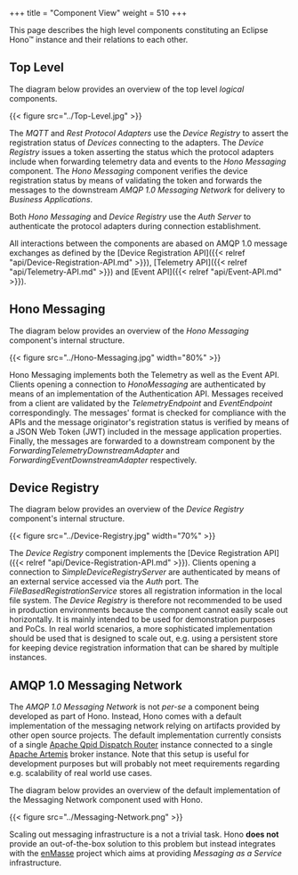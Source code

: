 +++
title = "Component View"
weight = 510
+++

This page describes the high level components constituting an Eclipse Hono&trade; instance and their relations to each other.
<!--more-->

## Top Level

The diagram below provides an overview of the top level *logical* components.

{{< figure src="../Top-Level.jpg" >}}

The *MQTT* and *Rest Protocol Adapters* use the *Device Registry* to assert the registration status of *Devices* connecting to the adapters. The *Device Registry* issues a token asserting the status which the protocol adapters include when forwarding telemetry data and events to the *Hono Messaging* component. The *Hono Messaging* component verifies the device registration status by means of validating the token and forwards the messages to the downstream *AMQP 1.0 Messaging Network* for delivery to *Business Applications*.

Both *Hono Messaging* and *Device Registry* use the *Auth Server* to authenticate the protocol adapters during connection establishment.

All interactions between the components are abased on AMQP 1.0 message exchanges as defined by the [Device Registration API]({{< relref "api/Device-Registration-API.md" >}}), [Telemetry API]({{< relref "api/Telemetry-API.md" >}}) and [Event API]({{< relref "api/Event-API.md" >}}).

## Hono Messaging

The diagram below provides an overview of the *Hono Messaging* component's internal structure.

{{< figure src="../Hono-Messaging.jpg" width="80%" >}}

Hono Messaging implements both the Telemetry as well as the Event API. Clients opening a connection to *HonoMessaging* are authenticated by means of an implementation of the Authentication API. Messages received from a client are validated by the *TelemetryEndpoint* and *EventEndpoint* correspondingly. The messages' format is checked for compliance with the APIs and the message originator's registration status is verified by means of a JSON Web Token (JWT) included in the message application properties. Finally, the messages are forwarded to a downstream component by the *ForwardingTelemetryDownstreamAdapter* and *ForwardingEventDownstreamAdapter* respectively.

## Device Registry

The diagram below provides an overview of the *Device Registry* component's internal structure.

{{< figure src="../Device-Registry.jpg" width="70%" >}}

The *Device Registry* component implements the [Device Registration API]({{< relref "api/Device-Registration-API.md" >}}). Clients opening a connection to *SimpleDeviceRegistryServer* are authenticated by means of an external service accessed via the *Auth* port. The *FileBasedRegistrationService* stores all registration information in the local file system. The *Device Registry* is therefore not recommended to be used in production environments because the component cannot easily scale out horizontally. It is mainly intended to be used for demonstration purposes and PoCs. In real world scenarios, a more sophisticated implementation should be used that is designed to scale out, e.g. using a persistent store for keeping device registration information that can be shared by multiple instances.

## AMQP 1.0 Messaging Network

The *AMQP 1.0 Messaging Network* is not *per-se* a component being developed as part of Hono. Instead, Hono comes with a default implementation of the messaging network relying on artifacts provided by other open source projects. The default implementation currently consists of a single [Apache Qpid Dispatch Router](https://qpid.apache.org) instance connected to a single [Apache Artemis](https://activemq.apache.org/artemis) broker instance. Note that this setup is useful for development purposes but will probably not meet requirements regarding e.g. scalability of real world use cases.

The diagram below provides an overview of the default implementation of the Messaging Network component used with Hono.

{{< figure src="../Messaging-Network.png" >}}

Scaling out messaging infrastructure is a not a trivial task. Hono **does not** provide an out-of-the-box solution to this problem but instead integrates with the [enMasse](http://enmasse.io) project which aims at providing *Messaging as a Service* infrastructure.
